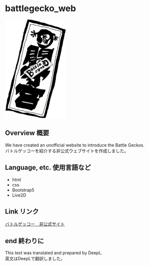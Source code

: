 # battlegecko_web
<img src="images/BattleGecko_mark1.webp" width="200px" alt="バトルゲッコーのロゴ" title="バトルゲッコー">

## Overview 概要
We have created an unofficial website to introduce the Battle Geckos.<br>
バトルゲッコーを紹介する非公式ウェブサイトを作成しました。
## Language, etc. 使用言語など
* html
* css
* Bootstrap5
* Live2D
## Link リンク
[バトルゲッコー　非公式サイト](https://jacobita1865.github.io/battle-gecko-web/)
## end 終わりに
This text was translated and prepared by DeepL.<br>
英文はDeepLで翻訳しました。<br>
